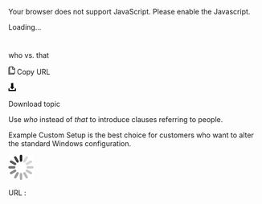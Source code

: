 Your browser does not support JavaScript. Please enable the Javascript.

Loading...

# 

who vs. that

![Copy URL](who-vs-that_files/Copy.png)
Copy URL

![Download](who-vs-that_files/Download.png)

Download topic

Use *who* instead of *that* to introduce clauses referring to people.

Example
Custom Setup is the best choice for customers who want to alter the standard Windows configuration.

![In progress](who-vs-that_files/activity-large.gif)

URL :
